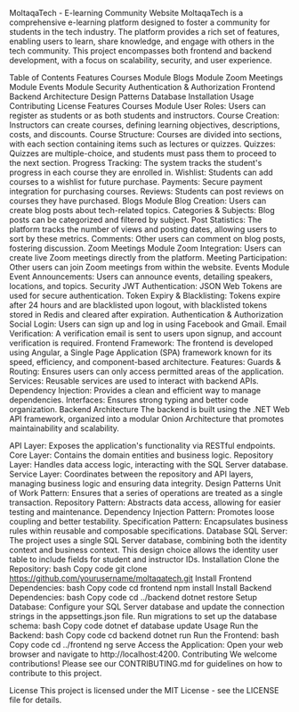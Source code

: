 MoltaqaTech - E-learning Community Website
MoltaqaTech is a comprehensive e-learning platform designed to foster a community for students in the tech industry. The platform provides a rich set of features, enabling users to learn, share knowledge, and engage with others in the tech community. This project encompasses both frontend and backend development, with a focus on scalability, security, and user experience.

Table of Contents
Features
Courses Module
Blogs Module
Zoom Meetings Module
Events Module
Security
Authentication & Authorization
Frontend
Backend
Architecture
Design Patterns
Database
Installation
Usage
Contributing
License
Features
Courses Module
User Roles: Users can register as students or as both students and instructors.
Course Creation: Instructors can create courses, defining learning objectives, descriptions, costs, and discounts.
Course Structure: Courses are divided into sections, with each section containing items such as lectures or quizzes.
Quizzes: Quizzes are multiple-choice, and students must pass them to proceed to the next section.
Progress Tracking: The system tracks the student's progress in each course they are enrolled in.
Wishlist: Students can add courses to a wishlist for future purchase.
Payments: Secure payment integration for purchasing courses.
Reviews: Students can post reviews on courses they have purchased.
Blogs Module
Blog Creation: Users can create blog posts about tech-related topics.
Categories & Subjects: Blog posts can be categorized and filtered by subject.
Post Statistics: The platform tracks the number of views and posting dates, allowing users to sort by these metrics.
Comments: Other users can comment on blog posts, fostering discussion.
Zoom Meetings Module
Zoom Integration: Users can create live Zoom meetings directly from the platform.
Meeting Participation: Other users can join Zoom meetings from within the website.
Events Module
Event Announcements: Users can announce events, detailing speakers, locations, and topics.
Security
JWT Authentication: JSON Web Tokens are used for secure authentication.
Token Expiry & Blacklisting: Tokens expire after 24 hours and are blacklisted upon logout, with blacklisted tokens stored in Redis and cleared after expiration.
Authentication & Authorization
Social Login: Users can sign up and log in using Facebook and Gmail.
Email Verification: A verification email is sent to users upon signup, and account verification is required.
Frontend
Framework: The frontend is developed using Angular, a Single Page Application (SPA) framework known for its speed, efficiency, and component-based architecture.
Features:
Guards & Routing: Ensures users can only access permitted areas of the application.
Services: Reusable services are used to interact with backend APIs.
Dependency Injection: Provides a clean and efficient way to manage dependencies.
Interfaces: Ensures strong typing and better code organization.
Backend
Architecture
The backend is built using the .NET Web API framework, organized into a modular Onion Architecture that promotes maintainability and scalability.

API Layer: Exposes the application's functionality via RESTful endpoints.
Core Layer: Contains the domain entities and business logic.
Repository Layer: Handles data access logic, interacting with the SQL Server database.
Service Layer: Coordinates between the repository and API layers, managing business logic and ensuring data integrity.
Design Patterns
Unit of Work Pattern: Ensures that a series of operations are treated as a single transaction.
Repository Pattern: Abstracts data access, allowing for easier testing and maintenance.
Dependency Injection Pattern: Promotes loose coupling and better testability.
Specification Pattern: Encapsulates business rules within reusable and composable specifications.
Database
SQL Server: The project uses a single SQL Server database, combining both the identity context and business context. This design choice allows the identity user table to include fields for student and instructor IDs.
Installation
Clone the Repository:
bash
Copy code
git clone https://github.com/yourusername/moltaqatech.git
Install Frontend Dependencies:
bash
Copy code
cd frontend
npm install
Install Backend Dependencies:
bash
Copy code
cd ../backend
dotnet restore
Setup Database:
Configure your SQL Server database and update the connection strings in the appsettings.json file.
Run migrations to set up the database schema:
bash
Copy code
dotnet ef database update
Usage
Run the Backend:
bash
Copy code
cd backend
dotnet run
Run the Frontend:
bash
Copy code
cd ../frontend
ng serve
Access the Application:
Open your web browser and navigate to http://localhost:4200.
Contributing
We welcome contributions! Please see our CONTRIBUTING.md for guidelines on how to contribute to this project.

License
This project is licensed under the MIT License - see the LICENSE file for details.
